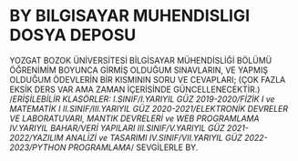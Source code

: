 # BY BILGISAYAR MUHENDISLIGI DOSYA DEPOSU
 YOZGAT BOZOK ÜNİVERSİTESİ BİLGİSAYAR MÜHENDİSLİĞİ BÖLÜMÜ ÖĞRENİMİM BOYUNCA GİRMİŞ OLDUĞUM SINAVLARIN, VE YAPMIŞ OLDUĞUM ÖDEVLERİN BİR KISMININ SORU VE CEVAPLARI; (ÇOK FAZLA EKSİK DERS VAR AMA ZAMAN İÇERİSİNDE GÜNCELLENECEKTİR.)  /*ERİŞİLEBİLİR KLASÖRLER: I.SINIF/I.YARIYIL GÜZ 2019-2020/FİZİK I ve MATEMATİK I II.SINIF/III.YARIYIL GÜZ 2020-2021/ELEKTRONİK DEVRELER VE LABORATUVARI, MANTIK DEVRELERİ ve WEB PROGRAMLAMA  IV.YARIYIL BAHAR/VERİ YAPILARI III.SINIF/V.YARIYIL GÜZ 2021-2022/YAZILIM ANALİZİ ve TASARIMI IV.SINIF/VII.YARIYIL GÜZ 2022-2023/PYTHON PROGRAMLAMA*/  SEVGİLERLE BY.
